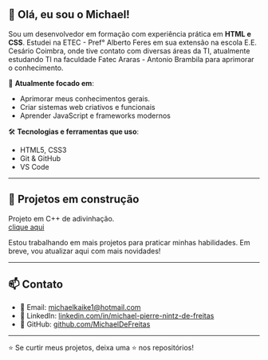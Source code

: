 ## 👋 Olá, eu sou o Michael!

Sou um desenvolvedor em formação com experiência prática em **HTML e CSS**. Estudei na ETEC - Pref° Alberto Feres em sua extensão na escola E.E. Cesário Coimbra, onde tive contato com diversas áreas da TI, atualmente estudando TI na faculdade Fatec Araras - Antonio Brambila para aprimorar o conhecimento.

🚀 **Atualmente focado em**:
- Aprimorar meus conhecimentos gerais.
- Criar sistemas web criativos e funcionais
- Aprender JavaScript e frameworks modernos

🛠️ **Tecnologias e ferramentas que uso**:
- HTML5, CSS3  
- Git & GitHub  
- VS Code

---

## 🧱 Projetos em construção
Projeto em C++ de adivinhação.  
[clique aqui](https://github.com/MichaelDeFreitas/Adivinha-o)

Estou trabalhando em mais projetos para praticar minhas habilidades. Em breve, vou atualizar aqui com mais novidades!

---

## 📫 Contato

- 📧 Email: [michaelkaike1@hotmail.com](mailto:michaelkaike1@hotmail.com)  
- 💼 LinkedIn: [linkedin.com/in/michael-pierre-nintz-de-freitas](https://br.linkedin.com/in/michael-pierre-nintz-de-freitas-55580328b)  
- 🐙 GitHub: [github.com/MichaelDeFreitas](https://github.com/MichaelDeFreitas)

---

⭐ Se curtir meus projetos, deixa uma ⭐ nos repositórios!
